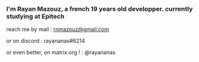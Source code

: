 ### I'm Rayan Mazouz, a french 19 years old developper. currently studying at Epitech

reach me by mail : rnmazouz@gmail.com

or on discord : rayananas#6214

or even better, on matrix.org ! : @rayananas
